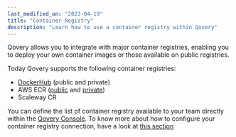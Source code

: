 ```yaml
---
last_modified_on: "2023-04-19"
title: "Container Registry"
description: "Learn how to use a container registry within Qovery"
---
```


Qovery allows you to integrate with major container registries, enabling you to deploy your own container images or those available on public registries.

Today Qovery supports the following container registries:
- [DockerHub](https://hub.docker.com/) (public and private)
- AWS ECR ([public](https://gallery.ecr.aws/) and [private](https://docs.aws.amazon.com/AmazonECR/latest/userguide/Registries.html))
- Scaleway CR

You can define the list of container registry available to your team directly within the [Qovery Console][urls.qovery_console]. To know more about how to configure your container registry connection, have a look at [this section][docs.using-qovery.configuration.organization.container-registry]


[docs.using-qovery.configuration.organization.container-registry]: /docs/using-qovery/configuration/organization/container-registry/
[urls.qovery_console]: https://console.qovery.com
